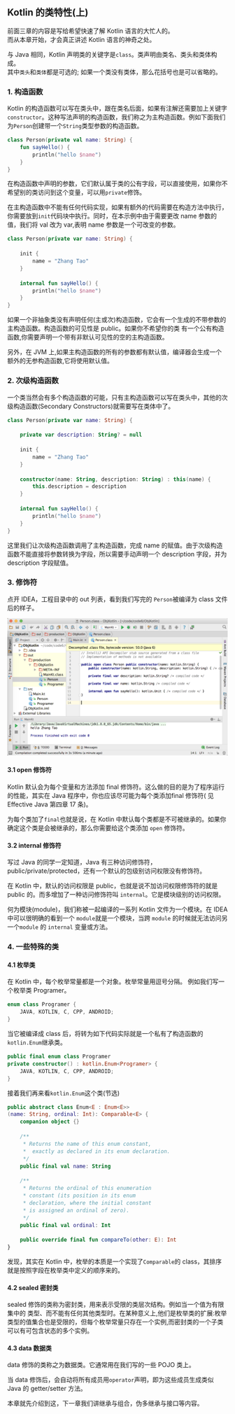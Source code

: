 ## Kotlin 的类特性(上)

前面三章的内容是写给希望快速了解 Kotlin 语言的大忙人的。		
而从本章开始，才会真正讲述 Kotlin 语言的神奇之处。

与 Java 相同，Kotlin 声明类的关键字是`class`。类声明由类名、类头和类体构成。		
其中`类头`和`类体`都是可选的; 如果一个类没有类体，那么花括号也是可以省略的。

### 1. 构造函数

Kotlin 的构造函数可以写在类头中，跟在类名后面，如果有注解还需要加上关键字`constructor`。这种写法声明的构造函数，我们称之为主构造函数。例如下面我们为`Person`创建带一个`String`类型参数的构造函数。

```kotlin
class Person(private val name: String) {
    fun sayHello() {
        println("hello $name")
    }
}
```

在构造函数中声明的参数，它们默认属于类的公有字段，可以直接使用，如果你不希望别的类访问到这个变量，可以用`private`修饰。

在主构造函数中不能有任何代码实现，如果有额外的代码需要在构造方法中执行，你需要放到`init`代码块中执行。同时，在本示例中由于需要更改 name 参数的值，我们将 val 改为 var,表明 name 参数是一个可改变的参数。

```kotlin
class Person(private var name: String) {
	
    init {
        name = "Zhang Tao"
    }

    internal fun sayHello() {
        println("hello $name")
    }
}

```

如果一个非抽象类没有声明任何(主或次)构造函数，它会有一个生成的不带参数的主构造函数。构造函数的可见性是 public。如果你不希望你的类 有一个公有构造函数,你需要声明一个带有非默认可见性的空的主构造函数。 

另外，在 JVM 上,如果主构造函数的所有的参数都有默认值，编译器会生成一个额外的无参构造函数,它将使用默认值。

### 2. 次级构造函数

一个类当然会有多个构造函数的可能，只有主构造函数可以写在类头中，其他的次级构造函数(Secondary Constructors)就需要写在类体中了。

```kotlin
class Person(private var name: String) {

    private var description: String? = null
    
    init {
        name = "Zhang Tao"
    }

    constructor(name: String, description: String) : this(name) {
        this.description = description
    }
    
    internal fun sayHello() {
        println("hello $name")
    }
}
```

这里我们让次级构造函数调用了主构造函数，完成 name 的赋值。由于次级构造函数不能直接将参数转换为字段，所以需要手动声明一个 description 字段，并为 description 字段赋值。

### 3. 修饰符

点开 IDEA，工程目录中的 out 列表，看到我们写完的 `Person`被编译为 class 文件后的样子。

![Kotlin](images/oop.png)

#### 3.1 open 修饰符

Kotlin 默认会为每个变量和方法添加 final 修饰符。这么做的目的是为了程序运行的性能，其实在 Java 程序中，你也应该尽可能为每个类添加final 修饰符( 见 Effective Java 第四章 17 条)。 

为每个类加了`final`也就是说，在 Kotlin 中默认每个类都是不可被继承的。如果你确定这个类是会被继承的，那么你需要给这个类添加 `open` 修饰符。

#### 3.2 internal 修饰符

写过 Java 的同学一定知道，Java 有三种访问修饰符，public/private/protected，还有一个默认的包级别访问权限没有修饰符。

在 Kotlin 中，默认的访问权限是 public，也就是说不加访问权限修饰符的就是 public 的。而多增加了一种访问修饰符叫 `internal`。它是模块级别的访问权限。

何为模块(module)，我们称被一起编译的一系列 Kotlin 文件为一个模块。在 IDEA 中可以很明确的看到一个 `module`就是一个模块，当跨 `module` 的时候就无法访问另一个`module` 的 `internal` 变量或方法。

### 4. 一些特殊的类

#### 4.1 枚举类

在 Kotlin 中，每个枚举常量都是一个对象。枚举常量用逗号分隔。 例如我们写一个枚举类 Programer。

```kotlin
enum class Programer {
    JAVA, KOTLIN, C, CPP, ANDROID;
}
```

当它被编译成 class 后，将转为如下代码实际就是一个私有了构造函数的`kotlin.Enum`继承类。

```kotlin
public final enum class Programer 
private constructor() : kotlin.Enum<Programer> {
    JAVA, KOTLIN, C, CPP, ANDROID;
}
```

接着我们再来看`kotlin.Enum`这个类(节选)

```kotlin
public abstract class Enum<E : Enum<E>>
(name: String, ordinal: Int): Comparable<E> {
    companion object {}

    /**
     * Returns the name of this enum constant,
     *  exactly as declared in its enum declaration.
     */
    public final val name: String

    /**
     * Returns the ordinal of this enumeration 
     * constant (its position in its enum 
     * declaration, where the initial constant
     * is assigned an ordinal of zero).
     */
    public final val ordinal: Int

    public override final fun compareTo(other: E): Int
}
```

发现，其实在 Kotlin 中，枚举的本质是一个实现了`Comparable`的 class，其排序就是按照字段在枚举类中定义的顺序来的。

#### 4.2 sealed 密封类

sealed 修饰的类称为密封类，用来表示受限的类层次结构。例如当一个值为有限集中的 类型、而不能有任何其他类型时。在某种意义上,他们是枚举类的扩展:枚举类型的值集合也是受限的，但每个枚举常量只存在一个实例,而密封类的一个子类可以有可包含状态的多个实例。

#### 4.3 data 数据类

data 修饰的类称之为数据类。它通常用在我们写的一些 POJO 类上。

当 data 修饰后，会自动将所有成员用`operator`声明，即为这些成员生成类似 Java 的 getter/setter 方法。

本章就先介绍到这，下一章我们讲继承与组合，伪多继承与接口等内容。